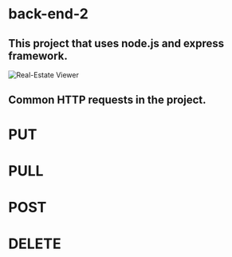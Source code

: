 # back-end-2
## This project that uses node.js and express framework. 
![Real-Estate Viewer](https://github.com/T4c0/back-end-2/blob/back-end-2\images\Initial%Look.png)

## Common HTTP requests in the project.
# PUT
# PULL
# POST
# DELETE
